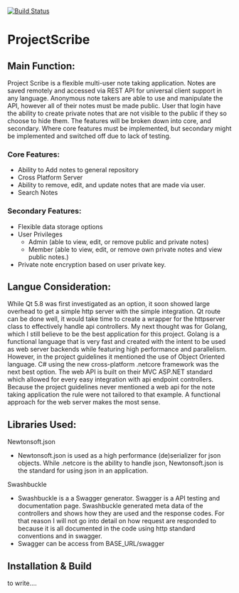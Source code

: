[![Build Status](https://travis-ci.org/Smallxmac/ProjectScribe.svg?branch=master)](https://travis-ci.org/Smallxmac/ProjectScribe)
# ProjectScribe

## Main Function:
  Project Scribe is a flexible multi-user note taking application. Notes are saved remotely and accessed via REST API for universal client support in any language. Anonymous note takers are able to use and manipulate the API, however all of their notes must be made public. User that login have the ability to create private notes that are not visible to the public if they so choose to hide them. The features will be broken down into core, and secondary. Where core features must be implemented, but secondary might be implemented and switched off due to lack of testing. 

### Core Features:
 - Ability to Add notes to general repository
 - Cross Platform Server
 - Ability to remove, edit, and update notes that are made via user.
 - Search Notes

### Secondary Features:
 - Flexible data storage options
 - User Privileges
    - Admin (able to view, edit, or remove public and private notes)
    - Member (able to view, edit, or remove own private notes and view public notes.)
 - Private note encryption based on user private key.

## Langue Consideration:
While Qt 5.8 was first investigated as an option, it soon showed large overhead to get a simple http server with the simple integration. Qt route can be done well, it would take time to create a wrapper for the httpserver class to effectively handle api controllers.  My next thought was for Golang, which I still believe to be the best application for this project. Golang is a functional language that is very fast and created with the intent to be used as web server backends while featuring high performance and parallelism. However, in the project guidelines it mentioned the use of Object Oriented language. C# using the new cross-platform .netcore framework was the next best option. The web API is built on their MVC ASP.NET standard which allowed for every easy integration with api endpoint controllers. Because the project guidelines never mentioned a web api for the note taking application the rule were not tailored to that example. A functional approach for the web server makes the most sense. 

## Libraries Used:
Newtonsoft.json
 - Newtonsoft.json is used as a high performance (de)serializer for json objects. While .netcore is the ability to handle json,          Newtonsoft.json is the standard for using json in an application.
  
Swashbuckle
 - Swashbuckle is a a Swagger generator. Swagger is a API testing and documentation page. Swashbuckle generated meta data of the controllers and shows how they are used and the response codes. For that reason I will not go into detail on how request are responded to because it is all documented in the code using http standard conventions and in swagger.
 - Swagger can be access from BASE_URL/swagger

## Installation & Build
to write....
